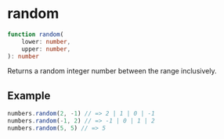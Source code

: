 # random

```ts
function random(
    lower: number,
    upper: number,
): number
```

Returns a random integer number between the range inclusively.

## Example

```ts
numbers.random(2, -1) // => 2 | 1 | 0 | -1
numbers.random(-1, 2) // => -1 | 0 | 1 | 2
numbers.random(5, 5) // => 5
```
